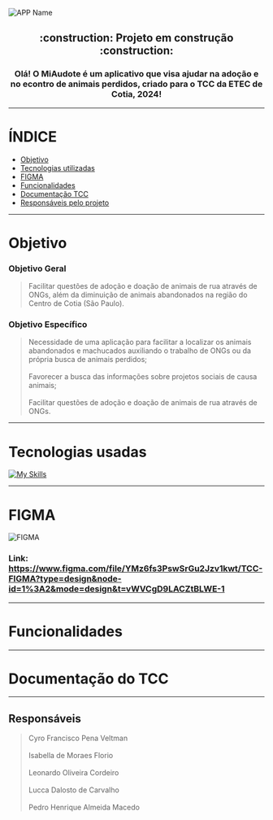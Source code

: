![APP Name](https://github.com/kyuven/MiAudote/assets/101908843/5def7350-52f2-4b25-a3ac-441fd19aa0b5)

<h2 align="center"> 
    :construction:  Projeto em construção  :construction:
</h2>

<h3 align="center"> Olá! O MiAudote é um aplicativo que visa ajudar na adoção e no econtro de animais perdidos, criado para o TCC da ETEC de Cotia, 2024! </h3>

*******
# ÍNDICE

* [Objetivo](#objetivo)
* [Tecnologias utilizadas](#tecnologias-usadas)
* [FIGMA](#figma)
* [Funcionalidades](#funcionalidades)
* [Documentação TCC](#documentacao)
* [Responsáveis pelo projeto](#responsaveis)
*******

<div id='objetivo' />
    
# Objetivo

### Objetivo Geral
> Facilitar questões de adoção e doação de animais de rua através de ONGs, além da diminuição de animais abandonados na região do Centro de Cotia (São Paulo).

### Objetivo Específico
> Necessidade de uma aplicação para facilitar a localizar os animais abandonados e machucados auxiliando o trabalho de ONGs ou da própria busca de animais perdidos; <br><br>
> Favorecer a busca das informações sobre projetos sociais de causa animais; <br><br>
> Facilitar questões de adoção e doação de animais de rua através de ONGs. 

*******

<div id='tecnologias-usadas' />
    
# Tecnologias usadas
[![My Skills](https://skillicons.dev/icons?i=figma,ai,androidstudio,java,firebase)](https://skillicons.dev)

*******

<div id='figma' />
    
# FIGMA

![FIGMA](https://github.com/kyuven/MiAudote/assets/101908843/93d08d2e-e68b-4659-94fc-d0a728f850c7)
### Link: https://www.figma.com/file/YMz6fs3PswSrGu2Jzv1kwt/TCC-FIGMA?type=design&node-id=1%3A2&mode=design&t=vWVCgD9LACZtBLWE-1

*******

<div id='funcionalidades' />
    
# Funcionalidades

*******

<div id='documentacao' />
    
# Documentação do TCC

*******

<div id='responsaveis' />
    
## Responsáveis
> Cyro Francisco Pena Veltman <br><br>
> Isabella de Moraes Florio <br><br>
> Leonardo Oliveira Cordeiro <br><br>
> Lucca Dalosto de Carvalho <br><br>
> Pedro Henrique Almeida Macedo
